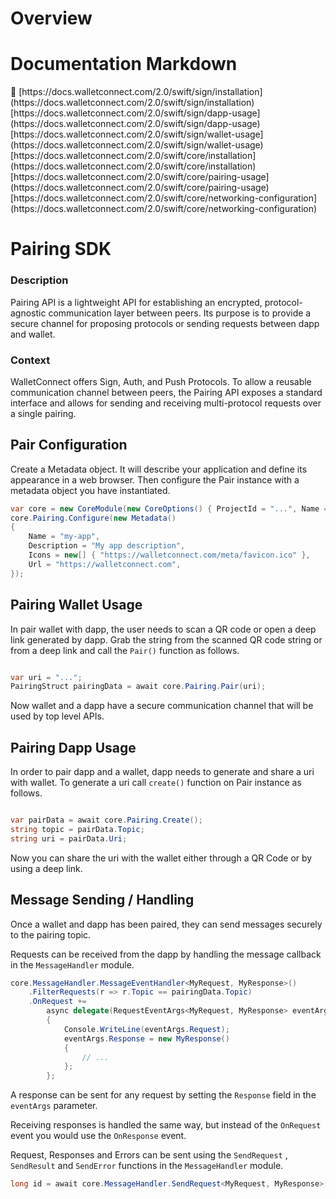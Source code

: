 # Overview
# Documentation Markdown

<aside>
🧠 [https://docs.walletconnect.com/2.0/swift/sign/installation](https://docs.walletconnect.com/2.0/swift/sign/installation)[https://docs.walletconnect.com/2.0/swift/sign/dapp-usage](https://docs.walletconnect.com/2.0/swift/sign/dapp-usage)[https://docs.walletconnect.com/2.0/swift/sign/wallet-usage](https://docs.walletconnect.com/2.0/swift/sign/wallet-usage)[https://docs.walletconnect.com/2.0/swift/core/installation](https://docs.walletconnect.com/2.0/swift/core/installation)[https://docs.walletconnect.com/2.0/swift/core/pairing-usage](https://docs.walletconnect.com/2.0/swift/core/pairing-usage)[https://docs.walletconnect.com/2.0/swift/core/networking-configuration](https://docs.walletconnect.com/2.0/swift/core/networking-configuration)

</aside>

# Pairing SDK

### Description[](https://docs.walletconnect.com/2.0/swift/core/pairing-usage#description)

Pairing API is a lightweight API for establishing an encrypted, protocol-agnostic communication layer between peers. Its purpose is to provide a secure channel for proposing protocols or sending requests between dapp and wallet.

### Context[](https://docs.walletconnect.com/2.0/swift/core/pairing-usage#context)

WalletConnect offers Sign, Auth, and Push Protocols. To allow a reusable communication channel between peers, the Pairing API exposes a standard interface and allows for sending and receiving multi-protocol requests over a single pairing.

## Pair Configuration[](https://docs.walletconnect.com/2.0/swift/core/pairing-usage#pair-configuration)

Create a Metadata object. It will describe your application and define its appearance in a web browser. Then configure the Pair instance with a metadata object you have instantiated.

```csharp
var core = new CoreModule(new CoreOptions() { ProjectId = "...", Name = "my-app" });
core.Pairing.Configure(new Metadata()
{
    Name = "my-app",
    Description = "My app description",
    Icons = new[] { "https://walletconnect.com/meta/favicon.ico" },
    Url = "https://walletconnect.com",
});
```

## Pairing Wallet Usage[](https://docs.walletconnect.com/2.0/swift/core/pairing-usage#pairing-wallet-usage)

In pair wallet with dapp, the user needs to scan a QR code or open a deep link generated by dapp. Grab the string from the scanned QR code string or from a deep link and call the `Pair()` function as follows.

```csharp

var uri = "...";
PairingStruct pairingData = await core.Pairing.Pair(uri);
```

Now wallet and a dapp have a secure communication channel that will be used by top level APIs. 

## Pairing Dapp Usage[](https://docs.walletconnect.com/2.0/swift/core/pairing-usage#pairing-dapp-usage)

In order to pair dapp and a wallet, dapp needs to generate and share a uri with wallet. To generate a uri call `create()` function on Pair instance as follows.

```csharp

var pairData = await core.Pairing.Create();
string topic = pairData.Topic;
string uri = pairData.Uri;
```

Now you can share the uri with the wallet either through a QR Code or by using a deep link. 

## Message Sending / Handling

Once a wallet and dapp has been paired, they can send messages securely to the pairing topic. 

Requests can be received from the dapp by handling the message callback in the `MessageHandler` module.

```csharp
core.MessageHandler.MessageEventHandler<MyRequest, MyResponse>()
    .FilterRequests(r => r.Topic == pairingData.Topic)
    .OnRequest +=
		async delegate(RequestEventArgs<MyRequest, MyResponse> eventArgs)
		{
		    Console.WriteLine(eventArgs.Request);
		    eventArgs.Response = new MyResponse()
		    {
		        // ...
		    };
		};
```

A response can be sent for any request by setting the `Response` field in the `eventArgs` parameter.

Receiving responses is handled the same way, but instead of the `OnRequest` event you would use the `OnResponse` event.

Request, Responses and Errors can be sent using the `SendRequest` , `SendResult` and `SendError` functions in the `MessageHandler` module.

```csharp
long id = await core.MessageHandler.SendRequest<MyRequest, MyResponse>(pairingTopic, data);
```